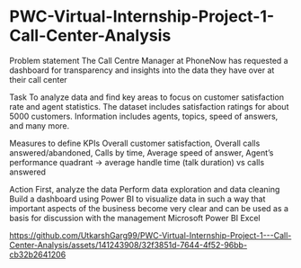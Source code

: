 # PWC-Virtual-Internship-Project-1-Call-Center-Analysis

Problem statement
The Call Centre Manager at PhoneNow has requested a dashboard for transparency and insights into the data they have over at their call center

Task
To analyze data and find key areas to focus on customer satisfaction rate and agent statistics.
The dataset includes satisfaction ratings for about 5000 customers. Information includes agents, topics, speed of answers, and many more.

Measures to define KPIs
Overall customer satisfaction, Overall calls answered/abandoned, Calls by time, Average speed of answer, Agent’s performance quadrant -> average handle time (talk duration) vs calls answered

Action
First, analyze the data
Perform data exploration and data cleaning
Build a dashboard using Power BI to visualize data in such a way that important aspects of the business become very clear and can be used as a basis for discussion with the management
Microsoft Power BI Excel

https://github.com/UtkarshGarg99/PWC-Virtual-Internship-Project-1---Call-Center-Analysis/assets/141243908/32f3851d-7644-4f52-96bb-cb32b2641206
